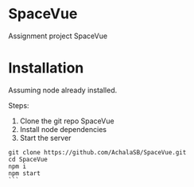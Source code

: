 # SpaceVue
Assignment project SpaceVue 


# Installation

Assuming node already installed.

Steps:
1. Clone the git repo SpaceVue
2. Install node dependencies
3. Start the server


````
git clone https://github.com/AchalaSB/SpaceVue.git
cd SpaceVue
npm i
npm start
```
